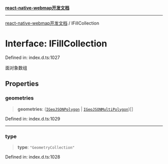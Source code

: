 [**react-native-webmap开发文档**](../README.md)

***

[react-native-webmap开发文档](../globals.md) / IFillCollection

# Interface: IFillCollection

Defined in: index.d.ts:1027

面对象数组

## Properties

### geometries

> **geometries**: ([`IGeoJSONPolygon`](IGeoJSONPolygon.md) \| [`IGeoJSONMultiPolygon`](IGeoJSONMultiPolygon.md))[]

Defined in: index.d.ts:1029

***

### type

> **type**: `"GeometryCollection"`

Defined in: index.d.ts:1028
